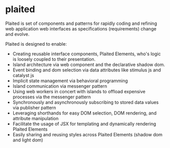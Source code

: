 # plaited

Plaited is set of components and patterns for rapidly coding and refining web
application web interfaces as specifications (requirements) change and evolve.

Plaited is designed to enable:

- Creating reusable interface components, Plaited Elements, who's logic is
  loosely coupled to their presentation.
- Island architecture via web component and the declarative shadow dom.
- Event binding and dom selection via data attributes like stimulus js and
  catalyst js
- Implicit state management via behavioral programming
- Island communication via messenger pattern
- Using web workers in concert with islands to offload expensive processes via
  the messenger pattern
- Synchronously and asynchronously subscribing to stored data values via
  publisher pattern
- Leveraging shorthands for easy DOM selection, DOM rendering, and attribute
  manipulation
- Facilitate the usage of JSX for templating and dynamically rendering Plaited
  Elements
- Easily sharing and reusing styles across Plaited Elements (shadow dom and
  light dom)
